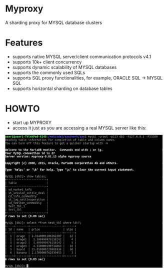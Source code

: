 # Myproxy
 A sharding proxy for MYSQL database clusters

# Features
 * supports native MYSQL server/client communication protocols v4.1
 * supports 10k+ client concurrency 
 * supports dynamic scalability of MYSQL databases
 * supports the commonly used SQLs
 * supports SQL proxy functionalities, for example, ORACLE SQL -> MYSQL SQL
 * supports horizontal sharding on database tables

# HOWTO

 * start up MYPROXY
 * access it just as you are accessing a real MYSQL server like this:
 
 ![Alt text](https://github.com/oun111/images/blob/master/p1.jpg)
